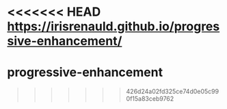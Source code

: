<<<<<<< HEAD
https://irisrenauld.github.io/progressive-enhancement/
=======
# progressive-enhancement
>>>>>>> 426d24a02fd325ce74d0e05c990f15a83ceb9762
